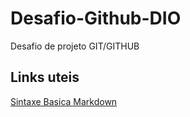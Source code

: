 # Desafio-Github-DIO
Desafio de projeto GIT/GITHUB

## Links uteis 
[Sintaxe Basica Markdown](https://www.markdownguide.org/basic-syntax/) 
